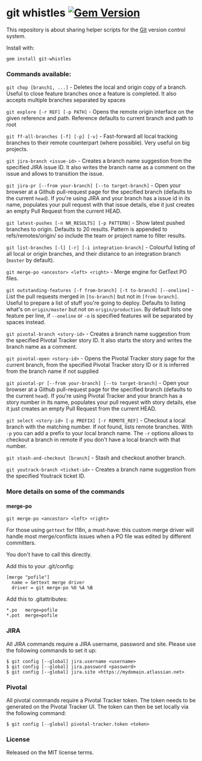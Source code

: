 git whistles [![Gem Version](https://badge.fury.io/rb/git-whistles.png)](http://badge.fury.io/rb/git-whistles)
=====

This repository is about sharing helper scripts for the [Git](http://git-scm.com/) version control system.

Install with:

    gem install git-whistles

### Commands available:

`git chop [branch1, ...]` - Deletes the local and origin copy of a branch. Useful to close feature branches once a feature is completed. It also accepts multiple branches separated by spaces

`git explore [-r REF] [-p PATH]` - Opens the remote origin interface on the given reference and path. Reference defaults to current branch and path to root

`git ff-all-branches [-f] [-p] [-v]` - Fast-forward all local tracking branches to their remote counterpart (where possible). Very useful on big projects.

`git jira-branch <issue-id>` - Creates a branch name suggestion from the specified JIRA issue ID. It also writes the branch name as a comment on the issue and allows to transition the issue.

`git jira-pr [--from your-branch] [--to target-branch]` - Open your browser at a Github pull-request page for the specified branch (defaults to the current `head`). If you're using JIRA and your branch has a issue id in its name, populates your pull request with that issue details, else it just creates an empty Pull Request from the current HEAD.

`git latest-pushes [-n NR_RESULTS] [-p PATTERN]` - Show latest pushed branches to origin. Defaults to 20 results. Pattern is appended to refs/remotes/origin/ so include the team or project name to filter results.

`git list-branches [-l] [-r] [-i integration-branch]` - Colourful listing of all local or origin branches, and their distance to an integration branch (`master` by default).

`git merge-po <ancestor> <left> <right>` - Merge engine for GetText PO files.

`git outstanding-features [-f from-branch] [-t to-branch] [--oneline]` - List the pull requests merged in `[to-branch]` but not in `[from-branch]`. Useful to prepare a list of stuff you're going to deploy. Defaults to listing what's on `origin/master` but not on `origin/production`. By default lists one feature per line, if `--oneline` or `-o` is specified features will be separated by spaces instead.

`git pivotal-branch <story-id>` - Creates a branch name suggestion from the specified Pivotal Tracker story ID. It also starts the story and writes the branch name as a comment.

`git pivotal-open <story-id>` - Opens the Pivotal Tracker story page for the current branch, from the specified Pivotal Tracker story ID or it is inferred from the branch name if not supplied

`git pivotal-pr [--from your-branch] [--to target-branch]` - Open your browser at a Github pull-request page for the specified branch (defaults to the current `head`). If you're using Pivotal Tracker and your branch has a story number in its name, populates your pull request with story details, else it just creates an empty Pull Request from the current HEAD.

`git select <story-id> [-p PREFIX] [-r REMOTE_REF]` - Checkout a local branch with the matching number. If not found, lists remote branches. With `-p` you can add a prefix to your local branch name. The `-r` options allows to checkout a branch in remote if you don't have a local branch with that number.

`git stash-and-checkout [branch]` - Stash and checkout another branch.

`git youtrack-branch <ticket-id>` - Creates a branch name suggestion from the specified Youtrack ticket ID. 

### More details on some of the commands

#### merge-po

`git merge-po <ancestor> <left> <right>`

For those using `gettext` for I18n, a must-have: this custom merge driver 
will handle most merge/conflicts issues when a PO file was edited by different
committers.

You don't have to call this directly.

Add this to your .git/config:

    [merge "pofile"]
      name = Gettext merge driver
      driver = git merge-po %O %A %B

Add this to .gitattributes:

    *.po   merge=pofile
    *.pot  merge=pofile

### JIRA

All JIRA commands require a JIRA username, password and site. Please use the following commands
to set it up:

```
$ git config [--global] jira.username <username>
$ git config [--global] jira.password <password>
$ git config [--global] jira.site <https://mydomain.atlassian.net>
```

### Pivotal

All pivotal commands require a Pivotal Tracker token. The token needs to be generated on
the Pivotal Tracker UI. The token can then be set locally via the following command:

```
$ git config [--global] pivotal-tracker.token <token>
```

### License

Released on the MIT license terms.
